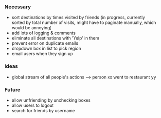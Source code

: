 ### Necessary
* sort destinations by times visited by friends (in progress, currently sorted by total number of visits, might have to paginate manually, which would be annoying)
* add lots of logging & comments
* eliminate all destinations with 'Yelp' in them
* prevent error on duplicate emails
* dropdown box in list to pick region
* email users when they sign up

### Ideas
* global stream of all people's actions --> person xx went to restaurant yy

### Future
* allow unfriending by unchecking boxes
* allow users to logout
* search for friends by username